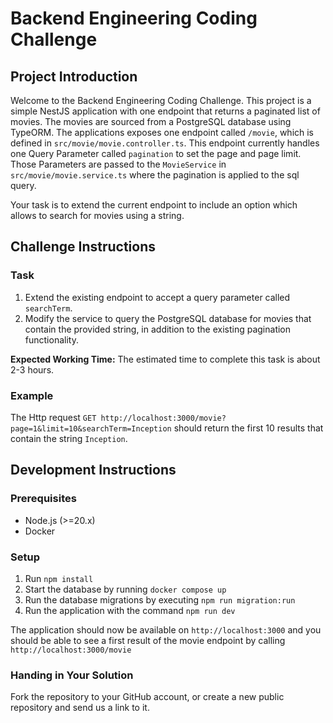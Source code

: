 # Backend Engineering Coding Challenge

## Project Introduction

Welcome to the Backend Engineering Coding Challenge. This project is a simple NestJS application with one endpoint that returns a paginated list of movies. The movies are sourced from a PostgreSQL database using TypeORM.
The applications exposes one endpoint called `/movie`, which is defined in `src/movie/movie.controller.ts`. This endpoint currently handles one Query Parameter called `pagination` to set the page and page limit. Those Parameters are passed to the `MovieService` in `src/movie/movie.service.ts` where the pagination is applied to the sql query.

Your task is to extend the current endpoint to include an option which allows to search for movies using a string.

## Challenge Instructions

### Task

1. Extend the existing endpoint to accept a query parameter called `searchTerm`.
2. Modify the service to query the PostgreSQL database for movies that contain the provided string, in addition to the existing pagination functionality.

**Expected Working Time:** The estimated time to complete this task is about 2-3 hours.

### Example

The Http request `GET http://localhost:3000/movie?page=1&limit=10&searchTerm=Inception` should return the first 10 results that contain the string `Inception`.

## Development Instructions

### Prerequisites

- Node.js (>=20.x)
- Docker

### Setup

1. Run `npm install`
1. Start the database by running `docker compose up`
1. Run the database migrations by executing `npm run migration:run`
1. Run the application with the command `npm run dev`

The application should now be available on `http://localhost:3000` and you should be able to see a first result of the movie endpoint by calling `http://localhost:3000/movie`

### Handing in Your Solution

Fork the repository to your GitHub account, or create a new public repository and send us a link to it.
